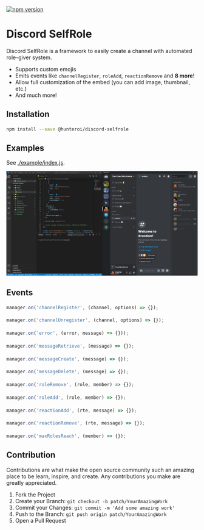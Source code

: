 <a href="https://www.npmjs.com/package/@hunteroi/discord-selfrole"><img src="https://badge.fury.io/js/%40hunteroi%2Fdiscord-selfrole.svg" alt="npm version" height="18"></a>

# Discord SelfRole
Discord SelfRole is a framework to easily create a channel with automated role-giver system.

- Supports custom emojis
- Emits events like `channelRegister`, `roleAdd`, `reactionRemove` and **8 more**!
- Allow full customization of the embed (you can add image, thumbnail, etc.)
- And much more!

## Installation

```sh
npm install --save @hunteroi/discord-selfrole
```

## Examples
See [./example/index.js](example/index.js).

![IMAGE](assets/example.gif)

## Events
```ts
manager.on('channelRegister', (channel, options) => {});

manager.on('channelUnregister', (channel, options) => {});

manager.on('error', (error, message) => {}));

manager.on('messageRetrieve', (message) => {});

manager.on('messageCreate', (message) => {});

manager.on('messageDelete', (message) => {});

manager.on('roleRemove', (role, member) => {});

manager.on('roleAdd', (role, member) => {});

manager.on('reactionAdd', (rte, message) => {});

manager.on('reactionRemove', (rte, message) => {});

manager.on('maxRolesReach', (member) => {});
```

## Contribution
Contributions are what make the open source community such an amazing place to be learn, inspire, and create. Any contributions you make are greatly appreciated.

1. Fork the Project
2. Create your Branch: `git checkout -b patch/YourAmazingWork`
3. Commit your Changes: `git commit -m 'Add some amazing work'`
4. Push to the Branch: `git push origin patch/YourAmazingWork`
5. Open a Pull Request
